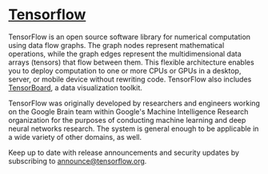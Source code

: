 # [Tensorflow](https://github.com/tensorflow/tensorflow)

TensorFlow is an open source software library for numerical computation using data flow graphs. The graph nodes represent mathematical operations, while the graph edges represent the multidimensional data arrays (tensors) that flow between them. This flexible architecture enables you to deploy computation to one or more CPUs or GPUs in a desktop, server, or mobile device without rewriting code. TensorFlow also includes [TensorBoard](https://www.tensorflow.org/programmers_guide/summaries_and_tensorboard), a data visualization toolkit.

TensorFlow was originally developed by researchers and engineers working on the Google Brain team within Google's Machine Intelligence Research organization for the purposes of conducting machine learning and deep neural networks research. The system is general enough to be applicable in a wide variety of other domains, as well.

Keep up to date with release announcements and security updates by subscribing to [announce@tensorflow.org](https://groups.google.com/a/tensorflow.org/forum/#!forum/announce).
